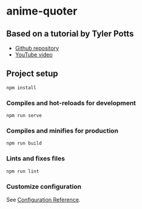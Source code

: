 # anime-quoter

## Based on a tutorial by Tyler Potts

- [Github repository](https://github.com/TylerPottsDev/)
- [YouTube video](https://www.youtube.com/watch?v=QfgxPiaUrms)

## Project setup
```
npm install
```

### Compiles and hot-reloads for development
```
npm run serve
```

### Compiles and minifies for production
```
npm run build
```

### Lints and fixes files
```
npm run lint
```

### Customize configuration
See [Configuration Reference](https://cli.vuejs.org/config/).
